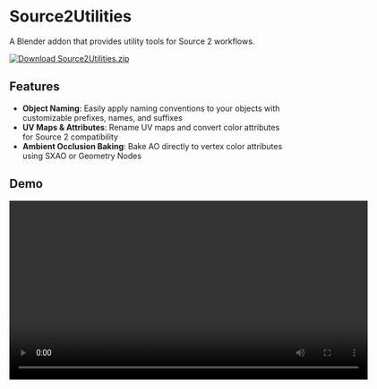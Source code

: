 # Source2Utilities

A Blender addon that provides utility tools for Source 2 workflows.

<a href="https://github.com/dertwist/Source2Utilities/raw/main/Source2Utilities.zip">
  <img src="https://img.shields.io/badge/Download-Source2Utilities.zip-green?style=for-the-badge" alt="Download Source2Utilities.zip">
</a>

## Features

- **Object Naming**: Easily apply naming conventions to your objects with customizable prefixes, names, and suffixes
- **UV Maps & Attributes**: Rename UV maps and convert color attributes for Source 2 compatibility
- **Ambient Occlusion Baking**: Bake AO directly to vertex color attributes using SXAO or Geometry Nodes

## Demo

<video controls width="640">
  <source src="https://github.com/dertwist/Source2Utilities/blob/main/readme/demo.mp4" type="video/mp4">
  Your browser does not support the video tag.
</video>